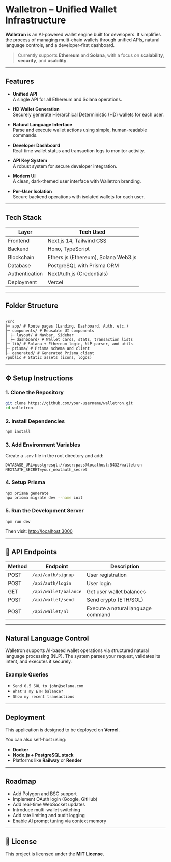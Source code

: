 # Walletron – Unified Wallet Infrastructure

**Walletron** is an AI-powered wallet engine built for developers. It simplifies the process of managing multi-chain wallets through unified APIs, natural language controls, and a developer-first dashboard.

> Currently supports **Ethereum** and **Solana**, with a focus on **scalability**, **security**, and **usability**.

---

## Features

- **Unified API**  
  A single API for all Ethereum and Solana operations.

- **HD Wallet Generation**  
  Securely generate Hierarchical Deterministic (HD) wallets for each user.

- **Natural Language Interface**  
  Parse and execute wallet actions using simple, human-readable commands.

- **Developer Dashboard**  
  Real-time wallet status and transaction logs to monitor activity.

- **API Key System**  
  A robust system for secure developer integration.

- **Modern UI**  
  A clean, dark-themed user interface with Walletron branding.

- **Per-User Isolation**  
  Secure backend operations with isolated wallets for each user.

---

## Tech Stack

| Layer          | Tech Used                            |
| -------------- | ------------------------------------ |
| Frontend       | Next.js 14, Tailwind CSS             |
| Backend        | Hono, TypeScript                     |
| Blockchain     | Ethers.js (Ethereum), Solana Web3.js |
| Database       | PostgreSQL with Prisma ORM           |
| Authentication | NextAuth.js (Credentials)            |
| Deployment     | Vercel                               |

---

## Folder Structure

```

/src
├─ app/ # Route pages (Landing, Dashboard, Auth, etc.)
├─ components/ # Reusable UI components
│ ├─ layout/ # Navbar, Sidebar
│ ├─ dashboard/ # Wallet cards, stats, transaction lists
├─ lib/ # Solana + Ethereum logic, NLP parser, and utils
├─ prisma/ # Prisma schema and client
├─ generated/ # Generated Prisma client
/public # Static assets (icons, logos)

```

---

## ⚙️ Setup Instructions

### 1. Clone the Repository

```bash
git clone https://github.com/your-username/walletron.git
cd walletron
```

### 2. Install Dependencies

```bash
npm install
```

### 3. Add Environment Variables

Create a `.env` file in the root directory and add:

```env
DATABASE_URL=postgresql://user:pass@localhost:5432/walletron
NEXTAUTH_SECRET=your_nextauth_secret
```

### 4. Setup Prisma

```bash
npx prisma generate
npx prisma migrate dev --name init
```

### 5. Run the Development Server

```bash
npm run dev
```

Then visit: [http://localhost:3000](http://localhost:3000)

---

## 📡 API Endpoints

| Method | Endpoint              | Description                        |
| ------ | --------------------- | ---------------------------------- |
| POST   | `/api/auth/signup`    | User registration                  |
| POST   | `/api/auth/login`     | User login                         |
| GET    | `/api/wallet/balance` | Get user wallet balances           |
| POST   | `/api/wallet/send`    | Send crypto (ETH/SOL)              |
| POST   | `/api/wallet/nl`      | Execute a natural language command |

---

## Natural Language Control

Walletron supports AI-based wallet operations via structured natural language processing (NLP). The system parses your request, validates its intent, and executes it securely.

### Example Queries

- `Send 0.5 SOL to john@solana.com`
- `What's my ETH balance?`
- `Show my recent transactions`

---

## Deployment

This application is designed to be deployed on **Vercel**.

You can also self-host using:

- **Docker**
- **Node.js + PostgreSQL stack**
- Platforms like **Railway** or **Render**

---

## Roadmap

- Add Polygon and BSC support
- Implement OAuth login (Google, GitHub)
- Add real-time WebSocket updates
- Introduce multi-wallet switching
- Add rate limiting and audit logging
- Enable AI prompt tuning via context memory

---

## 📄 License

This project is licensed under the **MIT License**.
